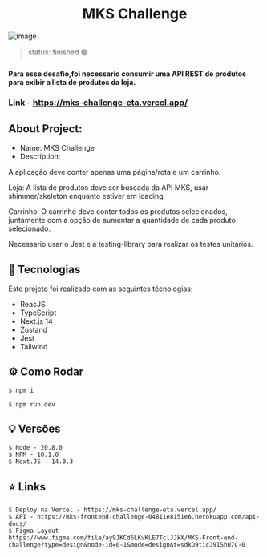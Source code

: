 <h1 align="center">MKS  Challenge</h1>

![image](https://github.com/feelipesantana/mks-challenge/assets/130864526/31aaa31e-aa59-4ee6-b6c2-d84ad691e745)

> status: finished 🟢

#### Para esse desafio,foi necessario consumir uma API REST de produtos para exibir a lista de produtos da loja.
### Link - https://mks-challenge-eta.vercel.app/

## About Project: 

+ Name: MKS Challenge
+ Description:

A aplicação deve conter apenas uma página/rota e um carrinho.

Loja: A lista de produtos deve ser buscada da API MKS, usar shimmer/skeleton enquanto estiver em loading.

Carrinho: O carrinho deve conter todos os produtos selecionados, juntamente com a opção de aumentar a quantidade de cada produto selecionado.

Necessario usar o Jest e a testing-library para realizar os testes unitários.


## 🚀 Tecnologias

Este projeto foi realizado com as seguintes técnologias:

- ReacJS
- TypeScript
- Next.js 14
- Zustand
- Jest
- Tailwind

## ⚙️ Como Rodar

```
$ npm i

$ npm run dev
```

## 💡 Versões 

```
$ Node - 20.8.0
$ NPM - 10.1.0
$ Next.JS - 14.0.3

```

## ⭐ Links 

```
$ Deploy na Vercel - https://mks-challenge-eta.vercel.app/
$ API - https://mks-frontend-challenge-04811e8151e6.herokuapp.com/api-docs/
$ Figma Layout - https://www.figma.com/file/ay9JKCd6LKvKLE7TclJJkX/MKS-Front-end-challenge?type=design&node-id=0-1&mode=design&t=sdkO9ticJ9IShU7C-0
```
